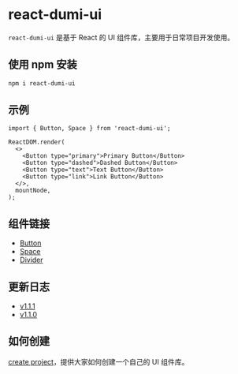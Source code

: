 # react-dumi-ui

`react-dumi-ui` 是基于 React 的 UI 组件库，主要用于日常项目开发使用。

## 使用 npm 安装

```bash
npm i react-dumi-ui
```

## 示例

```tsx
import { Button, Space } from 'react-dumi-ui';

ReactDOM.render(
  <>
    <Button type="primary">Primary Button</Button>
    <Button type="dashed">Dashed Button</Button>
    <Button type="text">Text Button</Button>
    <Button type="link">Link Button</Button>
  </>,
  mountNode,
);
```

## 组件链接

- [Button](http://49.232.221.71:5206/components/button)
- [Space](http://49.232.221.71:5206/components/space)
- [Divider](http://49.232.221.71:5206/components/divider)

## 更新日志

- [v1.1.1](http://49.232.221.71:5206/history#111)
- [v1.1.0](http://49.232.221.71:5206/history#110)

## 如何创建

[create project](https://github.com/liu-ningning/react-dumi-ui/blob/main/create.md)，提供大家如何创建一个自己的 UI 组件库。
